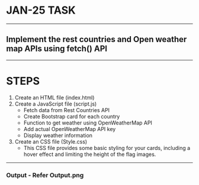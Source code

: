# JAN-25 TASK
********
## Implement the rest countries and Open weather map APIs using fetch() API
------------
# STEPS

1. Create an HTML file (index.html)
2. Create a JavaScript file (script.js)
   * Fetch data from Rest Countries API
   * Create Bootstrap card for each country
   * Function to get weather using OpenWeatherMap API
   * Add actual OpenWeatherMap API key
   * Display weather information
3. Create an CSS file (Style.css)
   * This CSS file provides some basic styling for your cards, including a hover effect and limiting the height of the flag images.

*************
### Output - Refer Output.png